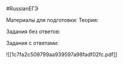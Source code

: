 #RussianЕГЭ 

Материалы для подготовки:
	Теория:




Задания без ответов:





Задания с ответами:

![[1c7fa2c509799aa939597a98fadf02fc.pdf]]